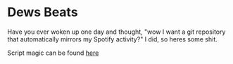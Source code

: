 # Dews Beats

Have you ever woken up one day and thought, "wow I want a git repository that automatically mirrors my Spotify activity?" I did, so heres some shit.

Script magic can be found [here](https://github.com/notderw/dews_beats_backend)

